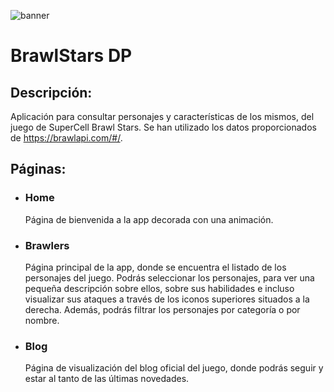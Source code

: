![banner](https://res.cloudinary.com/db7sznf0e/image/upload/v1661386048/BrawlStarsDP/banner_qarxsd.png)
# **BrawlStars DP**

## **Descripción:**

Aplicación para consultar personajes y características de los mismos, del juego de SuperCell Brawl Stars. Se han utilizado los datos proporcionados de https://brawlapi.com/#/. 
## **Páginas:**
- ### **Home**
    Página de bienvenida a la app decorada con una animación.
- ### **Brawlers**
    Página principal de la app, donde se encuentra el listado de los personajes del juego. Podrás seleccionar los personajes, para ver una pequeña descripción sobre ellos, sobre sus habilidades e incluso visualizar sus ataques a través de los iconos superiores situados a la derecha. Además, podrás filtrar los personajes por categoría o por nombre.
- ### **Blog**
    Página de visualización del blog oficial del juego, donde podrás seguir y estar al tanto de las últimas novedades.

